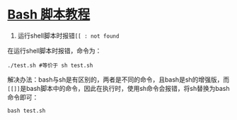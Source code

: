 # [Bash 脚本教程](https://wangdoc.com/bash/grammar.html)

1. 运行shell脚本时报错`[[ : not found`

在运行shell脚本时报错，命令为：

```
./test.sh #等价于 sh test.sh
```

解决办法：bash与sh是有区别的，两者是不同的命令，且bash是sh的增强版，而`[[]]`是bash脚本中的命令，因此在执行时，使用sh命令会报错，将sh替换为bash命令即可：

```
bash test.sh
```